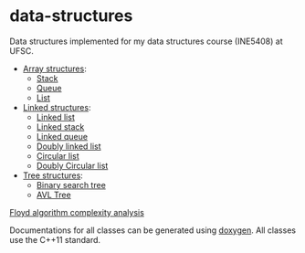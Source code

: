 # data-structures

Data structures implemented for my data structures course (INE5408) at UFSC.

* [Array structures](array-structures):
	* [Stack](array-structures/array_stack.h)
	* [Queue](array-structures/array_queue.h)
	* [List](array-structures/array_list.h)
* [Linked structures](linked-structures):
	* [Linked list](linked-structures/linked_list.h)
	* [Linked stack](linked-structures/linked_stack.h)
	* [Linked queue](linked-structures/linked_queue.h)
	* [Doubly linked list](linked-structures/doubly_linked_list.h)
	* [Circular list](linked-structures/circular_list.h)
	* [Doubly Circular list](linked-structures/doubly_circular_list.h)
* [Tree structures](tree-structures):
	* [Binary search tree](tree-structures/binary_tree.h)
	* [AVL Tree](tree-structures/avl_tree.h)

[Floyd algorithm complexity analysis](floyd.tex)

Documentations for all classes can be generated using
[doxygen](http://www.stack.nl/~dimitri/doxygen/). All classes use the C++11
standard.
